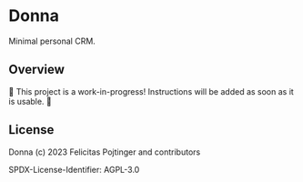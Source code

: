 # Donna

Minimal personal CRM.

## Overview

🚧 This project is a work-in-progress! Instructions will be added as soon as it is usable. 🚧

## License

Donna (c) 2023 Felicitas Pojtinger and contributors

SPDX-License-Identifier: AGPL-3.0
